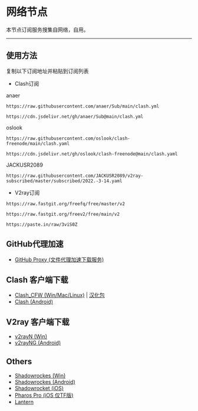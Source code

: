 # 网络节点

本节点订阅服务搜集自网络，自用。

---

## 使用方法

复制以下订阅地址并粘贴到订阅列表

- Clash订阅

anaer
```
https://raw.githubusercontent.com/anaer/Sub/main/clash.yml
```
```
https://cdn.jsdelivr.net/gh/anaer/Sub@main/clash.yml
```

oslook
```
https://raw.githubusercontent.com/oslook/clash-freenode/main/clash.yaml
```
```
https://cdn.jsdelivr.net/gh/oslook/clash-freenode@main/clash.yaml
```

JACKUSR2089
```
https://raw.githubusercontent.com/JACKUSR2089/v2ray-subscribed/master/subscribed/2022.-3-14.yaml
```
- V2ray订阅
```
https://raw.fastgit.org/freefq/free/master/v2
```
```
https://raw.fastgit.org/freev2/free/main/v2
```
```
https://paste.in/raw/3viS0Z
```
## GitHub代理加速
- [GitHub Proxy (文件代理加速下载服务)](https://ghproxy.com/)
## Clash 客户端下载
- [Clash_CFW (Win/Mac/Linux)](https://github.com/Fndroid/clash_for_windows_pkg/releases) | [汉化包](https://github.com/BoyceLig/Clash_Chinese_Patch/releases)
- [Clash (Android)](https://github.com/Kr328/ClashForAndroid/releases)
## V2ray 客户端下载
- [v2rayN (Win)](https://github.com/2dust/v2rayN/releases/)
- [v2rayNG (Android)](https://github.com/2dust/v2rayNG/releases)
## Others
- [Shadowrockes (Win)](https://github.com/shadowsocks/shadowsocks-windows/releases)
- [Shadowrockes (Android)](https://github.com/shadowsocks/shadowsocks-android/releases)
- [Shadowrocket (iOS)](https://free.shadowrocket.online/)
- [Pharos Pro (iOS 仅TF版)](https://youtu.be/jdSCBi9IEro)
- [Lantern](https://github.com/getlantern/download)
